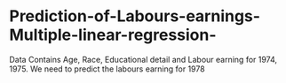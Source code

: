 # Prediction-of-Labours-earnings-Multiple-linear-regression-
Data Contains Age, Race, Educational detail and Labour earning for 1974, 1975. We need to predict the labours earning for 1978

